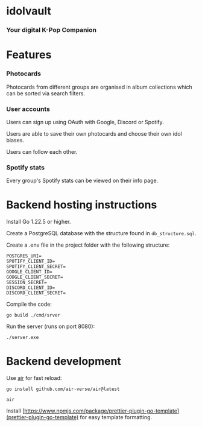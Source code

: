 # idolvault

### Your digital K-Pop Companion

# Features

### Photocards

Photocards from different groups are organised in album collections which can be sorted via search filters.

### User accounts

Users can sign up using OAuth with Google, Discord or Spotify.

Users are able to save their own photocards and choose their own idol biases.

Users can follow each other.

### Spotify stats

Every group's Spotify stats can be viewed on their info page.

# Backend hosting instructions

Install Go 1.22.5 or higher.

Create a PostgreSQL database with the structure found in `db_structure.sql`.

Create a .env file in the project folder with the following structure:

```
POSTGRES_URI=
SPOTIFY_CLIENT_ID=
SPOTIFY_CLIENT_SECRET=
GOOGLE_CLIENT_ID=
GOOGLE_CLIENT_SECRET=
SESSION_SECRET=
DISCORD_CLIENT_ID=
DISCORD_CLIENT_SECRET=
```

Compile the code:

```
go build ./cmd/srver
```

Run the server (runs on port 8080):

```
./server.exe
```

# Backend development

Use [air](https://github.com/air-verse/air) for fast reload:

```
go install github.com/air-verse/air@latest
```

```
air
```

Install [https://www.npmjs.com/package/prettier-plugin-go-template](prettier-plugin-go-template) for easy
template formatting.
